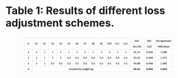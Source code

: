 # Table 1: Results of different loss adjustment schemes.
<h3 align="center"> <p></p></h3>
<div align="center">
<img src="loss.png" width=80%/> 
</div>  